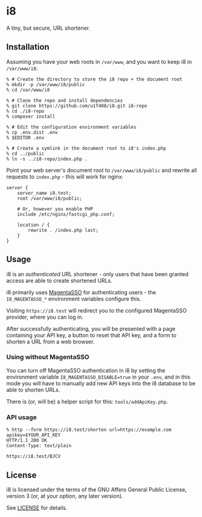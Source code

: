 # i8

A tiny, but secure, URL shortener.

## Installation

Assuming you have your web roots in `/var/www`,
and you want to keep i8 in `/var/www/i8`:

```shell
% # Create the directory to store the i8 repo + the document root
% mkdir -p /var/www/i8/public
% cd /var/www/i8

% # Clone the repo and install dependencies
% git clone https://github.com/u1f408/i8.git i8-repo
% cd ./i8-repo
% composer install

% # Edit the configuration environment variables
% cp .env.dist .env
% $EDITOR .env

% # Create a symlink in the document root to i8's index.php
% cd ../public
% ln -s ../i8-repo/index.php .
```

Point your web server's document root to
`/var/www/i8/public` and rewrite all requests
to `index.php` - this will work for nginx:

```nginx
server {
	server_name i8.test;
	root /var/www/i8/public;

	# Or, however you enable PHP
	include /etc/nginx/fastcgi_php.conf;

	location / {
		rewrite . /index.php last;
	}
}
```

## Usage

i8 is an _authenticated_ URL shortener - only users that have
been granted access are able to create shortened URLs.

i8 primarily uses [MagentaSSO][] for authenticating users -
the `I8_MAGENTASSO_*` environment variables configure this.

Visiting `https://i8.test` will redirect you to the
configured MagentaSSO provider, where you can log in.

After successfully authenticating, you will be presented with
a page containing your API key, a button to reset that API key,
and a form to shorten a URL from a web browser.

[MagentaSSO]: https://github.com/magentasso

### Using without MagentaSSO

You can turn off MagentaSSO authentication in i8 by setting
the environment variable `I8_MAGENTASSO_DISABLE=true` in your
`.env`, and in this mode you will have to manually add new
API keys into the i8 database to be able to shorten URLs.

There is (or, will be) a helper script for this: `tools/addApiKey.php`.

### API usage

```shell
% http --form https://i8.test/shorten url=https://example.com apikey=$YOUR_API_KEY
HTTP/1.1 200 OK
Content-Type: text/plain

https://i8.test/BJCV
```

## License

i8 is licensed under the terms of the
GNU Affero General Public License, version 3
(or, at your option, any later version).

See [LICENSE](./LICENSE) for details.
